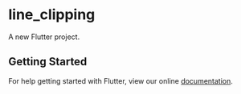 # line_clipping

A new Flutter project.

## Getting Started

For help getting started with Flutter, view our online
[documentation](https://flutter.io/).
